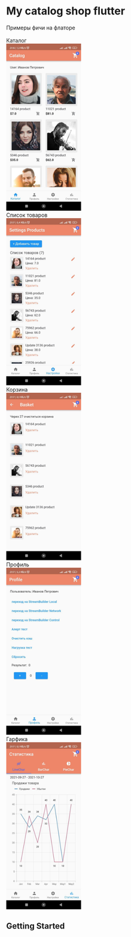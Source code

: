 # My catalog shop flutter

Примеры фичи на флаторе <br />
<br />
Каталог<br />
<img src="/images/1.jpg" width=200px>
<br />
Список товаров<br />
<img src="/images/2.jpg" width=200px>
<br />
Корзина<br />
<img src="/images/3.jpg" width=200px>
<br />
Профиль<br />
<img src="/images/4.jpg" width=200px>
<br />
Гарфика<br />
<img src="/images/5.jpg" width=200px>
<br />
## Getting Started
